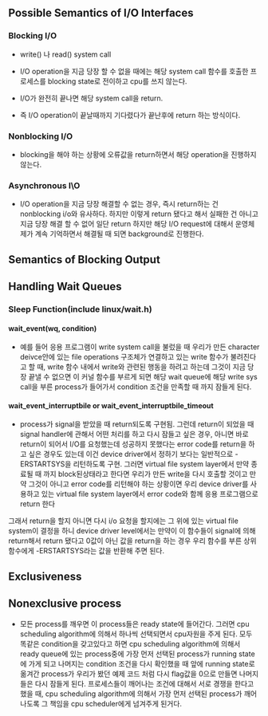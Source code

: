 ## Possible Semantics of I/O Interfaces

### Blocking I/O
* write() 나 read() system call

* I/O operation을 지금 당장 할 수 없을 때에는 해당 system call 함수를 호출한 프로세스를 blocking state로 전이하고 cpu를 쓰지 않는다.

* I/O가 완전히 끝나면 해당 system call을 return.
   
* 즉 I/O operation이 끝날때까지 기다렸다가 끝난후에 return 하는 방식이다.
### Nonblocking I/O
* blocking을 해야 하는 상황에 오류값을 return하면서 해당 operation을 진행하지 않는다.

### Asynchronous I\O
* I/O operation을 지금 당장 해결할 수 없는 경우, 즉시 return하는 건 nonblocking i/o와 유사하다. 하지만 이렇게 return 됐다고 해서 실패한 건 아니고 지금 당장 해결 할 수 없어 일단 return 하지만 해당 I/O request에 대해서 운영체제가 계속 기억하면서 해결될 때 되면 background로 진행한다.

## Semantics of Blocking Output

## Handling Wait Queues

### Sleep Function(include linux/wait.h)

#### wait_event(wq, condition)
* 예를 들어 응용 프로그램이 write system call을 불렀을 때 우리가 만든 character deivce안에 있는 file operations 구조체가 연결하고 있는 write 함수가 불려진다고 할 때, write 함수 내에서 write와 관련된 행동을 하려고 하는데 그것이 지금 당장 끝낼 수 없으면 이 커널 함수를 부르게 되면 해당 wait queue에 해당 write sys call을 부른 process가 들어가서 condition 조건을 만족할 때 까지 잠들게 된다. 

#### wait_event_interruptbile or wait_event_interruptbile_timeout
* process가 signal을 받았을 때 return되도록 구현됨. 그런데 return이 되었을 때 signal handler에 관해서 어떤 처리를 하고 다시 잠들고 싶은 경우, 아니면 바로 return이 되어서 I/O를 요청했는데 성공하지 못했다는 error code를 return을 하고 싶은 경우도 있는데 이건 device driver에서 정하기 보다는 일반적으로 -ERSTARTSYS을 리턴하도록 구현.
그러면 virtual file system layer에서 만약 종료될 때 까지 block된상태라고 한다면 우리가 만든 write을 다시 호출할 것이고 만약 그것이 아니고 error code를 리턴해야 하는 상황이면 우리 device driver를 사용하고 있는 virtual file system layer에서 error code와 함께 응용 프로그램으로 return  한다

그래서 return을 할지 아니면 다시 i/o 요청을 할지에는 그 위에 있는 virtual file system이 결정을 하니 device driver level에서는 만약이 이 함수들이 signal에 의해 return해서 return 됐다고 0값이 아닌 값을 return을 하는 경우 우리 함수를 부른 상위 함수에게 -ERSTARTSYS라는 값을 반환해 주면 된다.

## Exclusiveness

## Nonexclusive process
* 모든 process를 깨우면 이 process들은 ready state에 들어간다. 그러면 cpu scheduling algorithm에 의해서 하나씩 선택되면서 cpu자원을 주게 된다. 모두 똑같은 condition을 갖고있다고 하면 cpu scheduling algorithm에 의해서 ready queue에 있는 process중에 가장 먼저 선택된 process가 running state에 가게 되고 나머지는 condition 조건을 다시 확인했을 때 앞에 running state로 옮겨간 process가 우리가 봤던 예제 코드 처럼 다시 flag값을 0으로 만들면 나머지들은 다시 잠들게 된다. 
프로세스들이 깨어나는 조건에 대해서 서로 경쟁을 한다고 했을 때, cpu scheduling algorithm에 의해서 가장 먼저 선택된 process가 깨어나도록 그 책임을 cpu scheduler에게 넘겨주게 된거다.

















